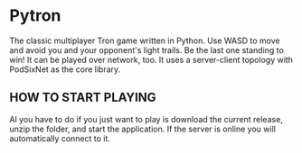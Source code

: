 # Pytron
The classic multiplayer Tron game written in Python. Use WASD to move and avoid you and your opponent's light trails. Be the last one standing to win!
It can be played over network, too. It uses a server-client topology with PodSixNet as the core library.

## HOW TO START PLAYING
Al you have to do if you just want to play is download the current release, unzip the folder, and start the application.
If the server is online you will automatically connect to it.
